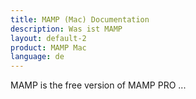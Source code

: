 ```yaml
---
title: MAMP (Mac) Documentation
description: Was ist MAMP 
layout: default-2
product: MAMP Mac
language: de
---
```


MAMP is the free version of MAMP PRO ... 
